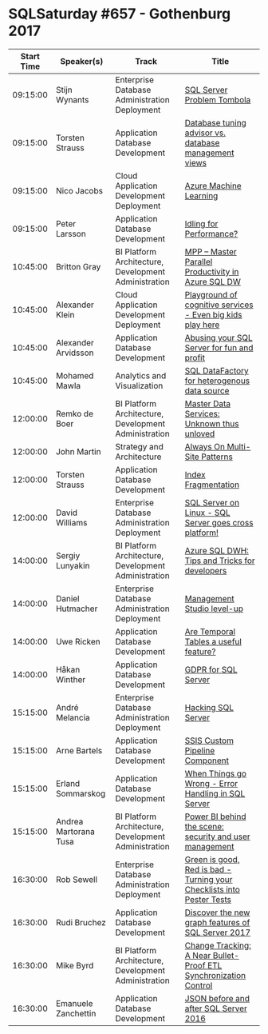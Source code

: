 # SQLSaturday #657 - Gothenburg 2017
Start Time|Speaker(s)|Track|Title
---|---|---|---
09:15:00|Stijn Wynants|Enterprise Database Administration  Deployment|[SQL Server Problem Tombola](64559.md)
09:15:00|Torsten Strauss|Application  Database Development|[Database tuning advisor vs. database management views](65028.md)
09:15:00|Nico Jacobs|Cloud Application Development  Deployment|[Azure Machine Learning](66963.md)
09:15:00|Peter Larsson|Application  Database Development|[Idling for Performance?](69650.md)
10:45:00|Britton Gray|BI Platform Architecture, Development  Administration|[MPP – Master Parallel Productivity in Azure SQL DW](64352.md)
10:45:00|Alexander Klein|Cloud Application Development  Deployment|[Playground of cognitive services - Even big kids play here](64411.md)
10:45:00|Alexander Arvidsson|Application  Database Development|[Abusing your SQL Server for fun and profit](65173.md)
10:45:00|Mohamed Mawla|Analytics and Visualization|[SQL DataFactory for heterogenous data source](69673.md)
12:00:00|Remko de Boer|BI Platform Architecture, Development  Administration|[Master Data Services: Unknown thus unloved](64367.md)
12:00:00|John Martin|Strategy and Architecture|[Always On Multi-Site Patterns](64428.md)
12:00:00|Torsten Strauss|Application  Database Development|[Index Fragmentation](65030.md)
12:00:00|David Williams|Enterprise Database Administration  Deployment|[SQL Server on Linux - SQL Server goes cross platform!](65340.md)
14:00:00|Sergiy Lunyakin|BI Platform Architecture, Development  Administration|[Azure SQL DWH: Tips and Tricks for developers](64376.md)
14:00:00|Daniel Hutmacher|Enterprise Database Administration  Deployment|[Management Studio level-up](66676.md)
14:00:00|Uwe Ricken|Application  Database Development|[Are Temporal Tables a useful feature?](68716.md)
14:00:00|Håkan Winther|Application  Database Development|[GDPR for SQL Server](69475.md)
15:15:00|André Melancia|Enterprise Database Administration  Deployment|[Hacking SQL Server](64355.md)
15:15:00|Arne Bartels|Application  Database Development|[SSIS Custom Pipeline Component](64825.md)
15:15:00|Erland Sommarskog|Application  Database Development|[When Things go Wrong - Error Handling in SQL Server](66256.md)
15:15:00|Andrea Martorana Tusa|BI Platform Architecture, Development  Administration|[Power BI behind the scene: security and user management](66329.md)
16:30:00|Rob Sewell|Enterprise Database Administration  Deployment|[Green is good, Red is bad - Turning your Checklists into Pester Tests](64375.md)
16:30:00|Rudi Bruchez|Application  Database Development|[Discover the new graph features of SQL Server 2017](64468.md)
16:30:00|Mike Byrd|BI Platform Architecture, Development  Administration|[Change Tracking: A Near Bullet-Proof ETL Synchronization Control](64929.md)
16:30:00|Emanuele Zanchettin|Application  Database Development|[JSON before and after SQL Server 2016](67173.md)
